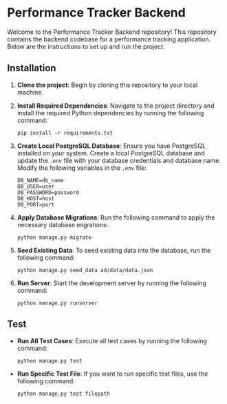 # Performance Tracker Backend

Welcome to the Performance Tracker Backend repository! This repository contains the backend codebase for a performance tracking application. Below are the instructions to set up and run the project.

## Installation

1. **Clone the project**: Begin by cloning this repository to your local machine.

2. **Install Required Dependencies**: Navigate to the project directory and install the required Python dependencies by running the following command:
   ```
   pip install -r requirements.txt
   ```

3. **Create Local PostgreSQL Database**: Ensure you have PostgreSQL installed on your system. Create a local PostgreSQL database and update the `.env` file with your database credentials and database name. Modify the following variables in the `.env` file:
   ```
   DB_NAME=db_name
   DB_USER=user
   DB_PASSWORD=password
   DB_HOST=host
   DB_PORT=port
   ```

4. **Apply Database Migrations**: Run the following command to apply the necessary database migrations:
   ```
   python manage.py migrate
   ```

5. **Seed Existing Data**: To seed existing data into the database, run the following command:
   ```
   python manage.py seed_data ad/data/data.json
   ```

6. **Run Server**: Start the development server by running the following command:
   ```
   python manage.py runserver
   ```

## Test

- **Run All Test Cases**: Execute all test cases by running the following command:
  ```
  python manage.py test
  ```

- **Run Specific Test File**: If you want to run specific test files, use the following command:
  ```
  python manage.py test filepath
  ```

